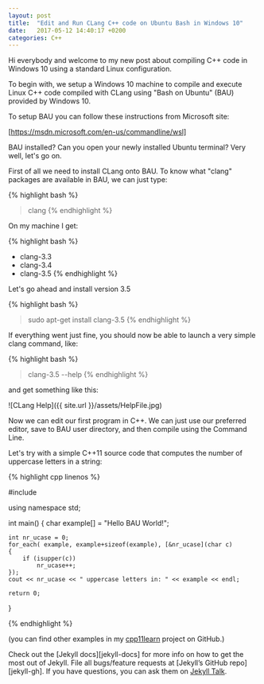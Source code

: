 ```yaml
---
layout: post
title:  "Edit and Run CLang C++ code on Ubuntu Bash in Windows 10"
date:   2017-05-12 14:40:17 +0200
categories: C++
---
```

Hi everybody and welcome to my new post about compiling C++ code in Windows 10 using a standard Linux configuration.

To begin with, we setup a Windows 10 machine to compile and execute Linux C++ code compiled with CLang using "Bash on Ubuntu" (BAU) provided by Windows 10.

To setup BAU you can follow these instructions from Microsoft site: 

[https://msdn.microsoft.com/en-us/commandline/wsl]

BAU installed? Can you open your newly installed Ubuntu terminal? Very well, let's go on.

First of all we need to install CLang onto BAU. To know what "clang" packages are available in BAU, we can just type:

{% highlight bash %}
> clang
{% endhighlight %}

On my machine I get:

{% highlight bash %}
* clang-3.3
* clang-3.4
* clang-3.5
{% endhighlight %}

Let's go ahead and install version 3.5

{% highlight bash %}
> sudo apt-get install clang-3.5
{% endhighlight %}

If everything went just fine, you should now be able to launch a very simple clang command, like:

{% highlight bash %}
> clang-3.5 --help
{% endhighlight %}

and get something like this:

![CLang Help]({{ site.url }}/assets/HelpFile.jpg)

Now we can edit our first program in C++. We can just use our preferred editor, save to BAU user directory, and then compile using the Command Line. 

Let's try with a simple C++11 source code that computes the number of uppercase letters in a string:

{% highlight cpp linenos %}

#include <iostream>

using namespace std;

int main()
{
    char example[] = "Hello BAU World!";

    int nr_ucase = 0;
    for_each( example, example+sizeof(example), [&nr_ucase](char c)
    {
        if (isupper(c))
            nr_ucase++;
    });
    cout << nr_ucase << " uppercase letters in: " << example << endl;

    return 0;
}

{% endhighlight %}

(you can find other examples in my [cpp11learn] project on GitHub.)




Check out the [Jekyll docs][jekyll-docs] for more info on how to get the most out of Jekyll. File all bugs/feature requests at [Jekyll’s GitHub repo][jekyll-gh]. If you have questions, you can ask them on [Jekyll Talk][jekyll-talk].

[https://msdn.microsoft.com/en-us/commandline/wsl]: https://msdn.microsoft.com/en-us/commandline/wsl/about
[cpp11learn]:   https://github.com/guildenstern70/cpp11learn
[jekyll-talk]: https://talk.jekyllrb.com/
